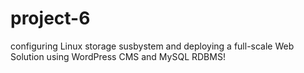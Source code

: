 # project-6
configuring Linux storage susbystem and deploying a full-scale Web Solution using WordPress CMS and MySQL RDBMS!
